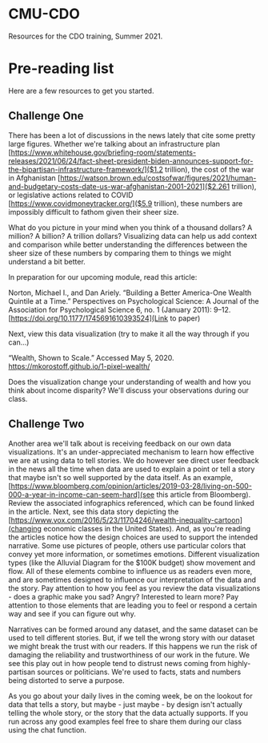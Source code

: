 # CMU-CDO
Resources for the CDO training, Summer 2021. 

# Pre-reading list

Here are a few resources to get you started.  

## Challenge One

There has been a lot of discussions in the news lately that cite some pretty large figures. Whether we're talking about an infrastructure plan [https://www.whitehouse.gov/briefing-room/statements-releases/2021/06/24/fact-sheet-president-biden-announces-support-for-the-bipartisan-infrastructure-framework/]($1.2 trillion), the cost of the war in Afghanistan [https://watson.brown.edu/costsofwar/figures/2021/human-and-budgetary-costs-date-us-war-afghanistan-2001-2021]($2.261 trillion), or legislative actions related to COVID [https://www.covidmoneytracker.org/]($5.9 trillion), these numbers are impossibly difficult to fathom given their sheer size.  

What do you picture in your mind when you think of a thousand dollars?  A million?  A billion?  A trillion dollars?  Visualizing data can help us add context and comparison while better understanding the differences between the sheer size of these numbers by comparing them to things we might understand a bit better.  

In preparation for our upcoming module, read this article: 

Norton, Michael I., and Dan Ariely. “Building a Better America-One Wealth Quintile at a Time.” Perspectives on Psychological Science: A Journal of the Association for Psychological Science 6, no. 1 (January 2011): 9–12. [https://doi.org/10.1177/1745691610393524](Link to paper)

Next, view this data visualization (try to make it all the way through if you can...)

“Wealth, Shown to Scale.” Accessed May 5, 2020. https://mkorostoff.github.io/1-pixel-wealth/ 

Does the visualization change your understanding of wealth and how you think about income disparity?  We'll discuss your observations during our class. 

## Challenge Two

Another area we'll talk about is receiving feedback on our own data visualizations.  It's an under-appreciated mechanism to learn how effective we are at using data to tell stories.  We do however see direct user feedback in the news all the time when data are used to explain a point or tell a story that maybe isn't so well supported by the data itself.  As an example, [https://www.bloomberg.com/opinion/articles/2019-03-28/living-on-500-000-a-year-in-income-can-seem-hard](see this article from Bloomberg). Review the associated infographics referenced, which can be found linked in the article.  Next, see this data story depicting the [https://www.vox.com/2016/5/23/11704246/wealth-inequality-cartoon](changing economic classes in the United States).  And, as you're reading the articles notice how the design choices are used to support the intended narrative.  Some use pictures of people, others use particular colors that convey yet more information, or sometimes emotions.  Different visualization types (like the Alluvial Diagram for the $100K budget) show movement and flow.  All of these elements combine to influence us as readers even more, and are sometimes designed to influence our interpretation of the data and the story.   Pay attention to how you feel as you review the data visualizations  - does a graphic make you sad?  Angry?  Interested to learn more?  Pay attention to those elements that are leading you to feel or respond a certain way and see if you can figure out why. 

Narratives can be formed around any dataset, and the same dataset can be used to tell different stories.  But, if we tell the wrong story with our dataset we might break the trust with our readers.  If this happens we run the risk of damaging the reliability and trustworthiness of our work in the future.  We see this play out in how people tend to distrust news coming from highly-partisan sources or politicians.  We're used to facts, stats and numbers being distorted to serve a purpose. 
 
As you go about your daily lives in the coming week, be on the lookout for data that tells a story, but maybe - just maybe - by design isn't actually telling the whole story, or the story that the data actually supports.  If you run across any good examples feel free to share them during our class using the chat function. 
